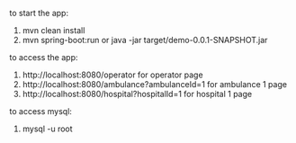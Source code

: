 to start the app:

1. mvn clean install
2. mvn spring-boot:run or java -jar target/demo-0.0.1-SNAPSHOT.jar

to access the app:
1. http://localhost:8080/operator for operator page
2. http://localhost:8080/ambulance?ambulanceId=1 for ambulance 1 page
3. http://localhost:8080/hospital?hospitalId=1 for hospital 1 page

to access mysql:
1. mysql -u root